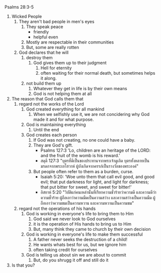 
Psalms 28:3-5

1. Wicked People
    1. They aren't bad people in men's eyes
        1. They speak peace
            - friendly
            - helpful even
        2. Mostly are respectable in their communities
        3. But, some are really rotten
    2. God declares that he will 
        1. destroy them
            1. God gives them up to their judgment
                1. Hell for eternity
                2. often waiting for their normal death, but sometimes helps it along.
        2. not build them up
            1. Whatever they get in life is by their own means
            2. God is not helping them at all
2. The reason that God calls them that
    1. regard not the works of the Lord
        1. God created everything for all mankind
            1. When we selfishly use it, we are not concidering why God made it and for what purpose.
        2. God is maintaining everything
            1. Until the end
        3. God creates each person
            1. If God was not creating, no one could have a baby.
            2. They are God's gift. 
                - Psalms 127:3 'Lo, children are an heritage of the LORD: and the fruit of the womb is his reward.'
                - สดุดี 127:3 "บุตรที่ดีเป็นของประทานจากพระเจ้าดูเถิด บุตรทั้งหลายเป็นมรดกจากพระเยโฮวาห์ ผู้บังเกิดจากครรภ์เป็นรางวัลของพระองค์"
            3. But people often refer to them as a burden, curse.
                - Isaiah 5:20: 'Woe unto them that call evil good, and good evil; that put darkness for light, and light for darkness; that put bitter for sweet, and sweet for bitter!'
                - อิสยาห์ 5:20 "วิบัติแก่คนเหล่านั้นที่เรียกความชั่วร้ายว่าความดี และความดีว่าความชั่วร้าย ผู้ถือเอาว่าความมืดเป็นความสว่าง และความสว่างเป็นความมืด ผู้ถือเอาว่าความขมเป็นความหวาน และความหวานเป็นความขม"
    2. regard not the operations of his hands
        1. God is working in everyone's life to bring them to Him
            1. God said we never look to God ourselves
            2. it is the operation of His hands to bring us to Him
            3. But, many think they came to church by their own decision
        2. God is working in everyone's life to make them successful
            1. A father never seeks the destruction of a child!
            2. He wants whats best for us, but we ignore him
            3. often taking credit for ourselves
        3. God is telling us about sin we are about to commit
            1. But, do you shrugg it off and still do it
3. Is that you?